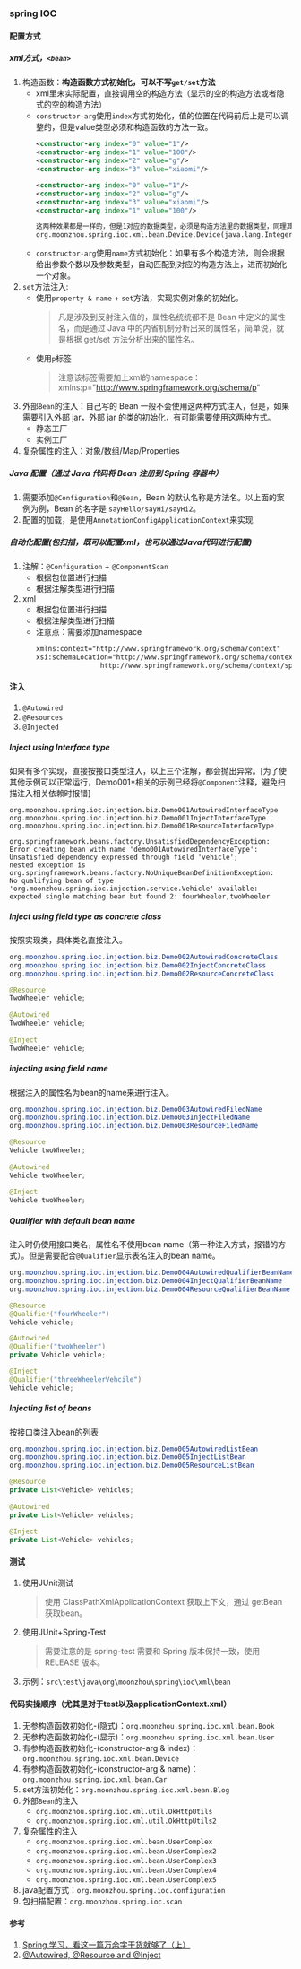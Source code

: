 ### spring IOC

#### 配置方式
##### xml方式，`<bean>`
1. 构造函数：**构造函数方式初始化，可以不写`get/set`方法**
    * xml里未实际配置，直接调用空的构造方法（显示的空的构造方法或者隐式的空的构造方法）
    * `constructor-arg`使用`index`方式初始化，值的位置在代码前后上是可以调整的，但是value类型必须和构造函数的方法一致。
        ```xml
        <constructor-arg index="0" value="1"/>
        <constructor-arg index="1" value="100"/>
        <constructor-arg index="2" value="g"/>
        <constructor-arg index="3" value="xiaomi"/>
      
        <constructor-arg index="0" value="1"/>
        <constructor-arg index="2" value="g"/>
        <constructor-arg index="3" value="xiaomi"/>
        <constructor-arg index="1" value="100"/>
        
        这两种效果都是一样的，但是1对应的数据类型，必须是构造方法里的数据类型，同理其他的也需要一致，否则bean会创建失败。
        org.moonzhou.spring.ioc.xml.bean.Device.Device(java.lang.Integer, java.math.BigDecimal, java.lang.String, java.lang.String)
        ```
    * `constructor-arg`使用`name`方式初始化：如果有多个构造方法，则会根据给出参数个数以及参数类型，自动匹配到对应的构造方法上，进而初始化一个对象。
1. `set`方法注入:
    * 使用`property & name` + `set`方法，实现实例对象的初始化。
        > 凡是涉及到反射注入值的，属性名统统都不是 Bean 中定义的属性名，而是通过 Java 中的内省机制分析出来的属性名，简单说，就是根据 get/set 方法分析出来的属性名。
    * 使用`p`标签
        > 注意该标签需要加上xml的namespace：xmlns:p="http://www.springframework.org/schema/p"
1. 外部`Bean`的注入：自己写的 Bean 一般不会使用这两种方式注入，但是，如果需要引入外部 jar，外部 jar 的类的初始化，有可能需要使用这两种方式。
    * 静态工厂
    * 实例工厂
1. 复杂属性的注入：对象/数组/Map/Properties

##### Java 配置（通过 Java 代码将 Bean 注册到 Spring 容器中）
1. 需要添加`@Configuration`和`@Bean`，Bean 的默认名称是方法名。以上面的案例为例，Bean 的名字是 `sayHello/sayHi/sayHi2`。
1. 配置的加载，是使用`AnnotationConfigApplicationContext`来实现

##### 自动化配置(包扫描，既可以配置xml，也可以通过Java代码进行配置)
1. 注解：`@Configuration` + `@ComponentScan`
    * 根据包位置进行扫描
    * 根据注解类型进行扫描
2. xml
    * 根据包位置进行扫描
    * 根据注解类型进行扫描
    * 注意点：需要添加namespace
        ```xml
        xmlns:context="http://www.springframework.org/schema/context"
        xsi:schemaLocation="http://www.springframework.org/schema/context
                        http://www.springframework.org/schema/context/spring-context.xsd"
        ```

#### 注入
1. `@Autowired`
1. `@Resources`
1. `@Injected`

##### Inject using Interface type
如果有多个实现，直接按接口类型注入，以上三个注解，都会抛出异常。\[为了使其他示例可以正常运行，Demo001*相关的示例已经将`@Component`注释，避免扫描注入相关依赖时报错\]
```
org.moonzhou.spring.ioc.injection.biz.Demo001AutowiredInterfaceType
org.moonzhou.spring.ioc.injection.biz.Demo001InjectInterfaceType
org.moonzhou.spring.ioc.injection.biz.Demo001ResourceInterfaceType

org.springframework.beans.factory.UnsatisfiedDependencyException: 
Error creating bean with name 'demo001AutowiredInterfaceType': 
Unsatisfied dependency expressed through field 'vehicle'; 
nested exception is org.springframework.beans.factory.NoUniqueBeanDefinitionException: 
No qualifying bean of type 'org.moonzhou.spring.ioc.injection.service.Vehicle' available: 
expected single matching bean but found 2: fourWheeler,twoWheeler
```

##### Inject using field type as concrete class
按照实现类，具体类名直接注入。
```java
org.moonzhou.spring.ioc.injection.biz.Demo002AutowiredConcreteClass
org.moonzhou.spring.ioc.injection.biz.Demo002InjectConcreteClass
org.moonzhou.spring.ioc.injection.biz.Demo002ResourceConcreteClass

@Resource
TwoWheeler vehicle;
 
@Autowired
TwoWheeler vehicle;
 
@Inject
TwoWheeler vehicle;
```

##### injecting using field name
根据注入的属性名为bean的name来进行注入。
```java
org.moonzhou.spring.ioc.injection.biz.Demo003AutowiredFiledName
org.moonzhou.spring.ioc.injection.biz.Demo003InjectFiledName
org.moonzhou.spring.ioc.injection.biz.Demo003ResourceFiledName

@Resource
Vehicle twoWheeler;
 
@Autowired
Vehicle twoWheeler;
 
@Inject
Vehicle twoWheeler;
```

##### Qualifier with default bean name
注入时仍使用接口类名，属性名不使用bean name（第一种注入方式，报错的方式）。但是需要配合`@Qualifier`显示表名注入的bean name。
```java
org.moonzhou.spring.ioc.injection.biz.Demo004AutowiredQualifierBeanName
org.moonzhou.spring.ioc.injection.biz.Demo004InjectQualifierBeanName
org.moonzhou.spring.ioc.injection.biz.Demo004ResourceQualifierBeanName

@Resource
@Qualifier("fourWheeler")
Vehicle vehicle;

@Autowired
@Qualifier("twoWheeler")
private Vehicle vehicle;

@Inject
@Qualifier("threeWheelerVehcile")
Vehicle vehicle;
```

##### Injecting list of beans
按接口类注入bean的列表
```java
org.moonzhou.spring.ioc.injection.biz.Demo005AutowiredListBean
org.moonzhou.spring.ioc.injection.biz.Demo005InjectListBean
org.moonzhou.spring.ioc.injection.biz.Demo005ResourceListBean

@Resource
private List<Vehicle> vehicles;
 
@Autowired
private List<Vehicle> vehicles;
 
@Inject
private List<Vehicle> vehicles;
```


#### 测试
1. 使用JUnit测试
    > 使用 ClassPathXmlApplicationContext 获取上下文，通过 getBean 获取bean。
1. 使用JUnit+Spring-Test
    > 需要注意的是 spring-test 需要和 Spring 版本保持一致，使用 RELEASE 版本。
1. 示例：`src\test\java\org\moonzhou\spring\ioc\xml\bean`

#### 代码实操顺序（尤其是对于test以及applicationContext.xml）
1. 无参构造函数初始化-(隐式)：`org.moonzhou.spring.ioc.xml.bean.Book`
1. 无参构造函数初始化-(显示)：`org.moonzhou.spring.ioc.xml.bean.User`
1. 有参构造函数初始化-(constructor-arg & index)：`org.moonzhou.spring.ioc.xml.bean.Device`
1. 有参构造函数初始化-(constructor-arg & name)：`org.moonzhou.spring.ioc.xml.bean.Car`
1. set方法初始化：`org.moonzhou.spring.ioc.xml.bean.Blog`
1. 外部`Bean`的注入
    * `org.moonzhou.spring.ioc.xml.util.OkHttpUtils`
    * `org.moonzhou.spring.ioc.xml.util.OkHttpUtils2`
1. 复杂属性的注入
    * `org.moonzhou.spring.ioc.xml.bean.UserComplex`
    * `org.moonzhou.spring.ioc.xml.bean.UserComplex2`
    * `org.moonzhou.spring.ioc.xml.bean.UserComplex3`
    * `org.moonzhou.spring.ioc.xml.bean.UserComplex4`
    * `org.moonzhou.spring.ioc.xml.bean.UserComplex5`
1. java配置方式：`org.moonzhou.spring.ioc.configuration`
1. 包扫描配置：`org.moonzhou.spring.ioc.scan`

#### 参考
1. [Spring 学习，看这一篇万余字干货就够了（上）](https://zhuanlan.zhihu.com/p/99183015)
1. [@Autowired, @Resource and @Inject](http://javainsimpleway.com/autowired-resource-and-inject-2/)